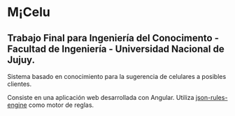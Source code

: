 # M¡Celu
## Trabajo Final para Ingeniería del Conocimento - Facultad de Ingeniería - Universidad Nacional de Jujuy.

Sistema basado en conocimiento para la sugerencia de celulares a posibles clientes.

Consiste en una aplicación web desarrollada con Angular.
Utiliza [json-rules-engine](https://github.com/cachecontrol/json-rules-engine) como motor de reglas.
